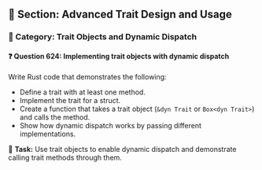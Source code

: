 ## 📘 Section: Advanced Trait Design and Usage  
### 🔹 Category: Trait Objects and Dynamic Dispatch  
#### ❓ Question 624: Implementing trait objects with dynamic dispatch

Write Rust code that demonstrates the following:

- Define a trait with at least one method.
- Implement the trait for a struct.
- Create a function that takes a trait object (`&dyn Trait` or `Box<dyn Trait>`) and calls the method.
- Show how dynamic dispatch works by passing different implementations.

🔧 **Task:** Use trait objects to enable dynamic dispatch and demonstrate calling trait methods through them.
